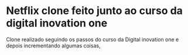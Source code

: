 <h1>Netflix clone feito junto ao curso da digital inovation one
</h1>





<p>Clone realizado seguindo os passos do curso da Digital inovation one e depois incrementando algumas coisas,
</p>



